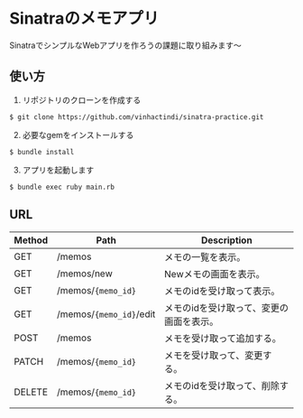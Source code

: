 # Sinatraのメモアプリ

SinatraでシンプルなWebアプリを作ろうの課題に取り組みます〜

## 使い方

1. リポジトリのクローンを作成する

```
$ git clone https://github.com/vinhactindi/sinatra-practice.git
```

2. 必要なgemをインストールする

```
$ bundle install 
```

3. アプリを起動します

```
$ bundle exec ruby main.rb
```

## URL

|Method|Path|Description
|--|--|--|
|GET|/memos|メモの一覧を表示。|
|GET|/memos/new|Newメモの画面を表示。|
|GET|/memos/`{memo_id}`|メモのidを受け取って表示。|
|GET|/memos/`{memo_id}`/edit|メモのidを受け取って、変更の画面を表示。|
|POST|/memos|メモを受け取って追加する。|
|PATCH|/memos/`{memo_id}`|メモを受け取って、変更する。|
|DELETE|/memos/`{memo_id}`|メモのidを受け取って、削除する。|
